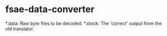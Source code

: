 fsae-data-converter
===================

*.data: Raw byte files to be decoded.
*.stock: The 'correct' output from the old translator.
